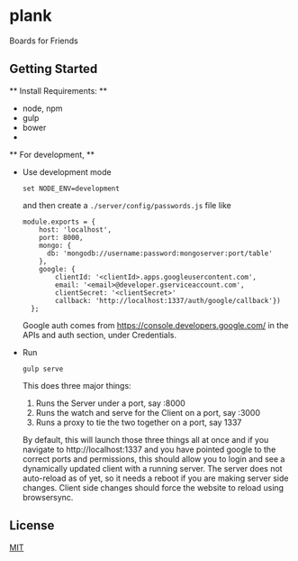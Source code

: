 # plank
Boards for Friends

## Getting Started

** Install Requirements: **

- node, npm
- gulp
- bower
- 

** For development, **

- Use development mode

  `set NODE_ENV=development`
  
  and then create a `./server/config/passwords.js` file like
  
  ```
  module.exports = {
      host: 'localhost',
      port: 8000, 
      mongo: {
        db: 'mongodb://username:password:mongoserver:port/table'
      },
      google: {
          clientId: '<clientId>.apps.googleusercontent.com',
          email: '<email>@developer.gserviceaccount.com',
          clientSecret: '<clientSecret>'
          callback: 'http://localhost:1337/auth/google/callback'})
    };
  ```
  
  Google auth comes from https://console.developers.google.com/ in the APIs and auth section, under Credentials.

- Run
  
  `gulp serve`
  
  This does three major things:
  
  1. Runs the Server under a port, say :8000
  2. Runs the watch and serve for the Client on a port, say :3000
  3. Runs a proxy to tie the two together on a port, say 1337
  
  By default, this will launch those three things all at once and if you navigate to http://localhost:1337 and you have pointed google to the correct ports and permissions, this should allow you to login and see a dynamically updated client with a running server. The server does not auto-reload as of yet, so it needs a reboot if you are making server side changes. Client side changes should force the website to reload using browsersync.
  
  
  
## License

[MIT](./LICENSE.md)
